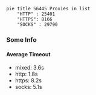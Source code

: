 
```mermaid
pie title 56445 Proxies in list
    "HTTP" : 25401
    "HTTPS": 8166
    "SOCKS" : 29790
```

### Some Info
#### Average Timeout

- mixed: 3.6s
- http: 1.8s
- https: 8.2s
- socks: 5.1s
